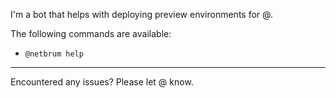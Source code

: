 I'm a bot that helps with deploying preview environments for @.

The following commands are available:

- `@netbrum help`

---

Encountered any issues? Please let @ know.
